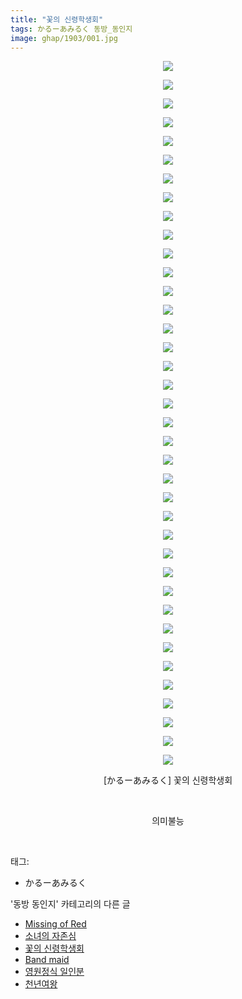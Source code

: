 ```yaml
---
title: "꽃의 신령학생회"
tags: かるーあみるく 동방_동인지
image: ghap/1903/001.jpg
---
```

<div class="article">
<p style="text-align: center; clear: none; float: none;"><img src="{{ site.nasurl }}/ghap/1903/001.jpg"/></p>
<p style="text-align: center; clear: none; float: none;"><img src="{{ site.nasurl }}/ghap/1903/002.jpg"/></p>
<p style="text-align: center; clear: none; float: none;"><img src="{{ site.nasurl }}/ghap/1903/003.jpg"/></p>
<p style="text-align: center; clear: none; float: none;"><img src="{{ site.nasurl }}/ghap/1903/004.jpg"/></p>
<p style="text-align: center; clear: none; float: none;"><img src="{{ site.nasurl }}/ghap/1903/005.jpg"/></p>
<p style="text-align: center; clear: none; float: none;"><img src="{{ site.nasurl }}/ghap/1903/006.jpg"/></p>
<p style="text-align: center; clear: none; float: none;"><img src="{{ site.nasurl }}/ghap/1903/007.jpg"/></p>
<p style="text-align: center; clear: none; float: none;"><img src="{{ site.nasurl }}/ghap/1903/008.jpg"/></p>
<p style="text-align: center; clear: none; float: none;"><img src="{{ site.nasurl }}/ghap/1903/009.jpg"/></p>
<p style="text-align: center; clear: none; float: none;"><img src="{{ site.nasurl }}/ghap/1903/010.jpg"/></p>
<p style="text-align: center; clear: none; float: none;"><img src="{{ site.nasurl }}/ghap/1903/011.jpg"/></p>
<p style="text-align: center; clear: none; float: none;"><img src="{{ site.nasurl }}/ghap/1903/012.jpg"/></p>
<p style="text-align: center; clear: none; float: none;"><img src="{{ site.nasurl }}/ghap/1903/013.jpg"/></p>
<p style="text-align: center; clear: none; float: none;"><img src="{{ site.nasurl }}/ghap/1903/014.jpg"/></p>
<p style="text-align: center; clear: none; float: none;"><img src="{{ site.nasurl }}/ghap/1903/015.jpg"/></p>
<p style="text-align: center; clear: none; float: none;"><img src="{{ site.nasurl }}/ghap/1903/016.jpg"/></p>
<p style="text-align: center; clear: none; float: none;"><img src="{{ site.nasurl }}/ghap/1903/017.jpg"/></p>
<p style="text-align: center; clear: none; float: none;"><img src="{{ site.nasurl }}/ghap/1903/018.jpg"/></p>
<p style="text-align: center; clear: none; float: none;"><img src="{{ site.nasurl }}/ghap/1903/019.jpg"/></p>
<p style="text-align: center; clear: none; float: none;"><img src="{{ site.nasurl }}/ghap/1903/020.jpg"/></p>
<p style="text-align: center; clear: none; float: none;"><img src="{{ site.nasurl }}/ghap/1903/021.jpg"/></p>
<p style="text-align: center; clear: none; float: none;"><img src="{{ site.nasurl }}/ghap/1903/022.jpg"/></p>
<p style="text-align: center; clear: none; float: none;"><img src="{{ site.nasurl }}/ghap/1903/023.jpg"/></p>
<p style="text-align: center; clear: none; float: none;"><img src="{{ site.nasurl }}/ghap/1903/024.jpg"/></p>
<p style="text-align: center; clear: none; float: none;"><img src="{{ site.nasurl }}/ghap/1903/025.jpg"/></p>
<p style="text-align: center; clear: none; float: none;"><img src="{{ site.nasurl }}/ghap/1903/026.jpg"/></p>
<p style="text-align: center; clear: none; float: none;"><img src="{{ site.nasurl }}/ghap/1903/027.jpg"/></p>
<p style="text-align: center; clear: none; float: none;"><img src="{{ site.nasurl }}/ghap/1903/028.jpg"/></p>
<p style="text-align: center; clear: none; float: none;"><img src="{{ site.nasurl }}/ghap/1903/029.jpg"/></p>
<p style="text-align: center; clear: none; float: none;"><img src="{{ site.nasurl }}/ghap/1903/030.jpg"/></p>
<p style="text-align: center; clear: none; float: none;"><img src="{{ site.nasurl }}/ghap/1903/031.jpg"/></p>
<p style="text-align: center; clear: none; float: none;"><img src="{{ site.nasurl }}/ghap/1903/032.jpg"/></p>
<p style="text-align: center; clear: none; float: none;"><img src="{{ site.nasurl }}/ghap/1903/033.jpg"/></p>
<p style="text-align: center; clear: none; float: none;"><img src="{{ site.nasurl }}/ghap/1903/034.jpg"/></p>
<p style="text-align: center; clear: none; float: none;"><img src="{{ site.nasurl }}/ghap/1903/035.jpg"/></p>
<p style="text-align: center; clear: none; float: none;"><img src="{{ site.nasurl }}/ghap/1903/036.jpg"/></p>
<p style="text-align: center; clear: none; float: none;"><img src="{{ site.nasurl }}/ghap/1903/037.jpg"/></p>
<p style="text-align: center; clear: none; float: none;"><img src="{{ site.nasurl }}/ghap/1903/038.jpg"/></p>
<p style="text-align: center; clear: none; float: none;">[かるーあみるく] 꽃의 신령학생회</p>
<p style="text-align: center; clear: none; float: none;"><br/></p>
<p style="text-align: center; clear: none; float: none;">의미불능</p>
<p><br/></p>
</div><div class="tagTrail">
<p>태그: </p>
<ul>
<li>かるーあみるく</li>
</ul>
</div><div class="another">
<p>'동방 동인지' 카테고리의 다른 글</p>
<ul>
<li><a href="/2016-08-29-ghap_1905">Missing of Red</a></li>
<li><a href="/2016-08-29-ghap_1904">소녀의 자존심</a></li>
<li><a href="/2016-08-29-ghap_1903">꽃의 신령학생회</a></li>
<li><a href="/2016-08-29-ghap_1902">Band maid</a></li>
<li><a href="/2016-08-29-ghap_1901">영원정식 일인분</a></li>
<li><a href="/2016-08-29-ghap_1900">천년여왕</a></li>
</ul>
</div><div class="cb_module cb_fluid">
<div class="cb_wrt cb_profile">
</div><!-- commentList close -->
</div>
<br/>
<p id="refer"></p>
<br/>
